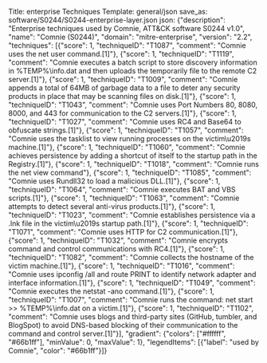 Title: enterprise Techniques
Template: general/json
save_as: software/S0244/S0244-enterprise-layer.json
json: {"description": "Enterprise techniques used by Comnie, ATT&CK software S0244 v1.0", "name": "Comnie (S0244)", "domain": "mitre-enterprise", "version": "2.2", "techniques": [{"score": 1, "techniqueID": "T1087", "comment": "Comnie uses the net user command.[1]"}, {"score": 1, "techniqueID": "T1119", "comment": "Comnie executes a batch script to store discovery information in %TEMP%\\info.dat and then uploads the temporarily file to the remote C2 server.[1]"}, {"score": 1, "techniqueID": "T1009", "comment": "Comnie appends a total of 64MB of garbage data to a file to deter any security products in place that may be scanning files on disk.[1]"}, {"score": 1, "techniqueID": "T1043", "comment": "Comnie uses Port Numbers 80, 8080, 8000, and 443 for communication to the C2 servers.[1]"}, {"score": 1, "techniqueID": "T1027", "comment": "Comnie uses RC4 and Base64 to obfuscate strings.[1]"}, {"score": 1, "techniqueID": "T1057", "comment": "Comnie uses the tasklist to view running processes on the victim\u2019s machine.[1]"}, {"score": 1, "techniqueID": "T1060", "comment": "Comnie achieves persistence by adding a shortcut of itself to the startup path in the Registry.[1]"}, {"score": 1, "techniqueID": "T1018", "comment": "Comnie runs the net view command"}, {"score": 1, "techniqueID": "T1085", "comment": "Comnie uses Rundll32 to load a malicious DLL.[1]"}, {"score": 1, "techniqueID": "T1064", "comment": "Comnie executes BAT and VBS scripts.[1]"}, {"score": 1, "techniqueID": "T1063", "comment": "Comnie attempts to detect several anti-virus products.[1]"}, {"score": 1, "techniqueID": "T1023", "comment": "Comnie establishes persistence via a .lnk file in the victim\u2019s startup path.[1]"}, {"score": 1, "techniqueID": "T1071", "comment": "Comnie uses HTTP for C2 communication.[1]"}, {"score": 1, "techniqueID": "T1032", "comment": "Comnie encrypts command and control communications with RC4.[1]"}, {"score": 1, "techniqueID": "T1082", "comment": "Comnie collects the hostname of the victim machine.[1]"}, {"score": 1, "techniqueID": "T1016", "comment": "Comnie uses ipconfig /all and route PRINT to identify network adapter and interface information.[1]"}, {"score": 1, "techniqueID": "T1049", "comment": "Comnie executes the netstat -ano command.[1]"}, {"score": 1, "techniqueID": "T1007", "comment": "Comnie runs the command: net start &gt;&gt; %TEMP%\\info.dat on a victim.[1]"}, {"score": 1, "techniqueID": "T1102", "comment": "Comnie uses blogs and third-party sites (GitHub, tumbler, and BlogSpot) to avoid DNS-based blocking of their communication to the command and control server.[1]"}], "gradient": {"colors": ["#ffffff", "#66b1ff"], "minValue": 0, "maxValue": 1}, "legendItems": [{"label": "used by Comnie", "color": "#66b1ff"}]}